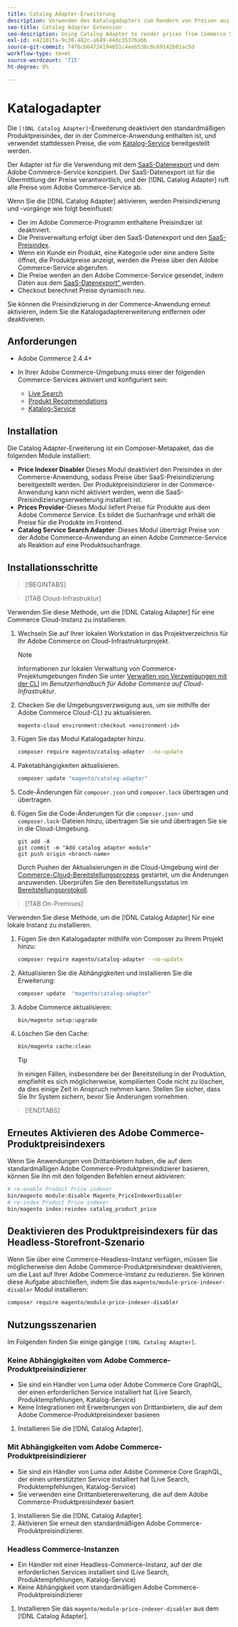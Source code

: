 ```yaml
---
title: Catalog Adapter-Erweiterung
description: Verwenden des Katalogadapters zum Rendern von Preisen aus Commerce Services
seo-title: Catalog Adapter Extension
seo-description: Using Catalog Adapter to render prices from Commerce Services
exl-id: e42101fa-9c30-482c-a649-44dc35376abb
source-git-commit: 74f6cb64724194651c4eeb538c0c69142b01ac5d
workflow-type: tm+mt
source-wordcount: '715'
ht-degree: 0%

---
```


# Katalogadapter

Die `[!DNL Catalog Adapter]`-Erweiterung deaktiviert den standardmäßigen Produktpreisindex, der in der Commerce-Anwendung enthalten ist, und verwendet stattdessen Preise, die vom [Katalog-Service](../catalog-service/overview.md) bereitgestellt werden.

Der Adapter ist für die Verwendung mit dem [SaaS-Datenexport](../data-export/overview.md) und dem Adobe Commerce-Service konzipiert. Der SaaS-Datenexport ist für die Übermittlung der Preise verantwortlich, und der [!DNL Catalog Adapter] ruft alle Preise vom Adobe Commerce-Service ab.

Wenn Sie die [!DNL Catalog Adapter] aktivieren, werden Preisindizierung und -vorgänge wie folgt beeinflusst:

- Der im Adobe Commerce-Programm enthaltene Preisindizer ist deaktiviert.
- Die Preisverwaltung erfolgt über den SaaS-Datenexport und den [SaaS-Preisindex](price-indexing.md).
- Wenn ein Kunde ein Produkt, eine Kategorie oder eine andere Seite öffnet, die Produktpreise anzeigt, werden die Preise über den Adobe Commerce-Service abgerufen.
- Die Preise werden an den Adobe Commerce-Service gesendet, indem Daten aus dem [SaaS-Datenexport“ ](../data-export/overview.md) werden.
- Checkout berechnet Preise dynamisch neu.

Sie können die Preisindizierung in der Commerce-Anwendung erneut aktivieren, indem Sie die Katalogadaptererweiterung entfernen oder deaktivieren.

## Anforderungen

- Adobe Commerce 2.4.4+
- In Ihrer Adobe Commerce-Umgebung muss einer der folgenden Commerce-Services aktiviert und konfiguriert sein:

   - [Live Search](../live-search/install.md)
   - [Produkt Recommendations](../product-recommendations/install-configure.md)
   - [Katalog-Service](../catalog-service/installation.md)

## Installation

Die Catalog Adapter-Erweiterung ist ein Composer-Metapaket, das die folgenden Module installiert:

- **Price Indexer Disabler** Dieses Modul deaktiviert den Preisindex in der Commerce-Anwendung, sodass Preise über SaaS-Preisindizierung bereitgestellt werden. Der Produktpreisindizierer in der Commerce-Anwendung kann nicht aktiviert werden, wenn die SaaS-Preisindizierungserweiterung installiert ist.
- **Prices Provider**-Dieses Modul liefert Preise für Produkte aus dem Adobe Commerce Service. Es bildet die Suchanfrage und erhält die Preise für die Produkte im Frontend.
- **Catalog Service Search Adapter**: Dieses Modul überträgt Preise von der Adobe Commerce-Anwendung an einen Adobe Commerce-Service als Reaktion auf eine Produktsuchanfrage.

## Installationsschritte

>[!BEGINTABS]

>[!TAB Cloud-Infrastruktur]

Verwenden Sie diese Methode, um die [!DNL Catalog Adapter] für eine Commerce Cloud-Instanz zu installieren.

1. Wechseln Sie auf Ihrer lokalen Workstation in das Projektverzeichnis für Ihr Adobe Commerce on Cloud-Infrastrukturprojekt.

   >[!NOTE]
   >
   >Informationen zur lokalen Verwaltung von Commerce-Projektumgebungen finden Sie unter [Verwalten von Verzweigungen mit der CLI](https://experienceleague.adobe.com/en/docs/commerce-cloud-service/user-guide/develop/cli-branches) im _Benutzerhandbuch für Adobe Commerce auf Cloud-Infrastruktur_.

1. Checken Sie die Umgebungsverzweigung aus, um sie mithilfe der Adobe Commerce Cloud-CLI zu aktualisieren.

   ```shell
   magento-cloud environment:checkout <environment-id>
   ```

1. Fügen Sie das Modul Katalogadapter hinzu.

   ```bash
   composer require magento/catalog-adapter --no-update
   ```

1. Paketabhängigkeiten aktualisieren.

   ```bash
   composer update "magento/catalog-adapter"
   ```

1. Code-Änderungen für `composer.json` und `composer.lock` übertragen und übertragen.

1. Fügen Sie die Code-Änderungen für die `composer.json`- und `composer.lock`-Dateien hinzu, übertragen Sie sie und übertragen Sie sie in die Cloud-Umgebung.

   ```shell
   git add -A
   git commit -m "Add catalog adapter module"
   git push origin <branch-name>
   ```

   Durch Pushen der Aktualisierungen in die Cloud-Umgebung wird der [Commerce-Cloud-Bereitstellungsprozess](https://experienceleague.adobe.com/en/docs/commerce-cloud-service/user-guide/develop/deploy/process) gestartet, um die Änderungen anzuwenden. Überprüfen Sie den Bereitstellungsstatus im [Bereitstellungsprotokoll](https://experienceleague.adobe.com/en/docs/commerce-cloud-service/user-guide/develop/test/log-locations#deploy-log).

>[!TAB On-Premises]

Verwenden Sie diese Methode, um die [!DNL Catalog Adapter] für eine lokale Instanz zu installieren.

1. Fügen Sie den Katalogadapter mithilfe von Composer zu Ihrem Projekt hinzu:

   ```bash
   composer require magento/catalog-adapter --no-update
   ```

1. Aktualisieren Sie die Abhängigkeiten und installieren Sie die Erweiterung:

   ```bash
   composer update  "magento/catalog-adapter"
   ```

1. Adobe Commerce aktualisieren:

   ```bash
   bin/magento setup:upgrade
   ```

1. Löschen Sie den Cache:

   ```bash
   bin/magento cache:clean
   ```

   >[!TIP]
   >
   >In einigen Fällen, insbesondere bei der Bereitstellung in der Produktion, empfiehlt es sich möglicherweise, kompilierten Code nicht zu löschen, da dies einige Zeit in Anspruch nehmen kann. Stellen Sie sicher, dass Sie Ihr System sichern, bevor Sie Änderungen vornehmen.

>[!ENDTABS]


## Erneutes Aktivieren des Adobe Commerce-Produktpreisindexers

Wenn Sie Anwendungen von Drittanbietern haben, die auf dem standardmäßigen Adobe Commerce-Produktpreisindizierer basieren, können Sie ihn mit den folgenden Befehlen erneut aktivieren:

```bash
# re-enable Product Price indexer
bin/magento module:disable Magento_PriceIndexerDisabler
# re-index Product Price indexer
bin/magento index:reindex catalog_product_price
```

## Deaktivieren des Produktpreisindexers für das Headless-Storefront-Szenario

Wenn Sie über eine Commerce-Headless-Instanz verfügen, müssen Sie möglicherweise den Adobe Commerce-Produktpreisindexer deaktivieren, um die Last auf Ihrer Adobe Commerce-Instanz zu reduzieren. Sie können diese Aufgabe abschließen, indem Sie das `magento/module-price-indexer-disabler` Modul installieren:

```bash
composer require magento/module-price-indexer-disabler
```

## Nutzungsszenarien

Im Folgenden finden Sie einige gängige `[!DNL Catalog Adapter]`.

### Keine Abhängigkeiten vom Adobe Commerce-Produktpreisindizierer

- Sie sind ein Händler von Luma oder Adobe Commerce Core GraphQL, der einen erforderlichen Service installiert hat (Live Search, Produktempfehlungen, Katalog-Service)
- Keine Integrationen mit Erweiterungen von Drittanbietern, die auf dem Adobe Commerce-Produktpreisindexer basieren

1. Installieren Sie die [!DNL Catalog Adapter].

### Mit Abhängigkeiten vom Adobe Commerce-Produktpreisindizierer

- Sie sind ein Händler von Luma oder Adobe Commerce Core GraphQL, der einen unterstützten Service installiert hat (Live Search, Produktempfehlungen, Katalog-Service)
- Sie verwenden eine Drittanbietererweiterung, die auf dem Adobe Commerce-Produktpreisindexer basiert

1. Installieren Sie die [!DNL Catalog Adapter].
1. Aktivieren Sie erneut den standardmäßigen Adobe Commerce-Produktpreisindizierer.

### Headless Commerce-Instanzen

- Ein Händler mit einer Headless-Commerce-Instanz, auf der die erforderlichen Services installiert sind (Live Search, Produktempfehlungen, Katalog-Service)
- Keine Abhängigkeit vom standardmäßigen Adobe Commerce-Produktpreisindizierer

1. Installieren Sie das `magento/module-price-indexer-disabler` aus dem [!DNL Catalog Adapter].
